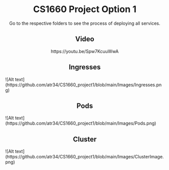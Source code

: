 <h1 align="center"> CS1660 Project Option 1 </h1>
<p align="center"> Go to the respective folders to see the process of deploying all services. </p>

<h2 align="center"> Video </h1>
<p align="center">https://youtu.be/Spw7KcuuWwA</p>

<h2 align="center"> Ingresses </h1>
![Alt text](https://github.com/atr34/CS1660_project1/blob/main/Images/Ingresses.png)

<h2 align="center"> Pods </h1>
![Alt text](https://github.com/atr34/CS1660_project1/blob/main/Images/Pods.png)

<h2 align="center"> Cluster </h1>
![Alt text](https://github.com/atr34/CS1660_project1/blob/main/Images/ClusterImage.png)
